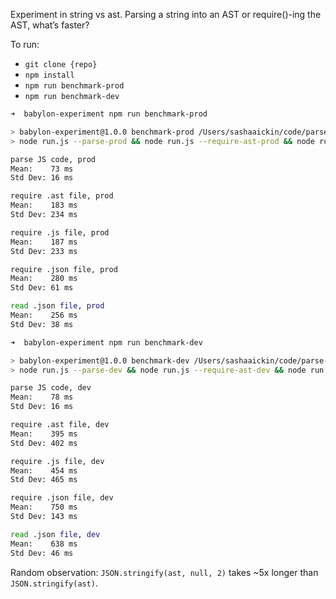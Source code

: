 Experiment in string vs ast. Parsing a string into an AST or require()-ing the
AST, what’s faster?

To run:

* `git clone {repo}`
* `npm install`
* `npm run benchmark-prod`
* `npm run benchmark-dev`

```sh
➜  babylon-experiment npm run benchmark-prod

> babylon-experiment@1.0.0 benchmark-prod /Users/sashaaickin/code/parse-vs-ast-startup-time
> node run.js --parse-prod && node run.js --require-ast-prod && node run.js --require-js-prod && node run.js --require-json-prod && node run.js --read-json-prod

parse JS code, prod
Mean:    73 ms
Std Dev: 16 ms

require .ast file, prod
Mean:    183 ms
Std Dev: 234 ms

require .js file, prod
Mean:    187 ms
Std Dev: 233 ms

require .json file, prod
Mean:    280 ms
Std Dev: 61 ms

read .json file, prod
Mean:    256 ms
Std Dev: 38 ms

➜  babylon-experiment npm run benchmark-dev

> babylon-experiment@1.0.0 benchmark-dev /Users/sashaaickin/code/parse-vs-ast-startup-time
> node run.js --parse-dev && node run.js --require-ast-dev && node run.js --require-js-dev && node run.js --require-json-dev && node run.js --read-json-dev

parse JS code, dev
Mean:    78 ms
Std Dev: 16 ms

require .ast file, dev
Mean:    395 ms
Std Dev: 402 ms

require .js file, dev
Mean:    454 ms
Std Dev: 465 ms

require .json file, dev
Mean:    750 ms
Std Dev: 143 ms

read .json file, dev
Mean:    638 ms
Std Dev: 46 ms

```

Random observation: `JSON.stringify(ast, null, 2)` takes ~5x longer than
`JSON.stringify(ast)`.
